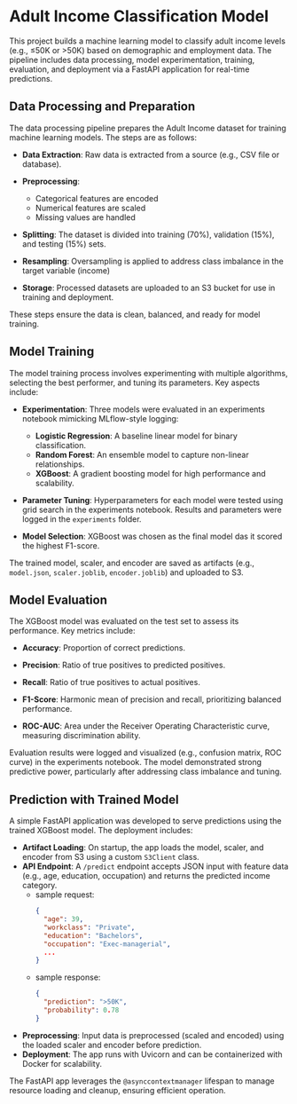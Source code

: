 # Adult Income Classification Model

This project builds a machine learning model to classify adult income levels (e.g., ≤50K or >50K) based on demographic and employment data. The pipeline includes data processing, model experimentation, training, evaluation, and deployment via a FastAPI application for real-time predictions.

## Data Processing and Preparation

The data processing pipeline prepares the Adult Income dataset for training machine learning models. The steps are as follows:

- **Data Extraction**: Raw data is extracted from a source (e.g., CSV file or database).

- **Preprocessing**: 
  - Categorical features are encoded
  - Numerical features are scaled
  - Missing values are handled 

- **Splitting**: The dataset is divided into training (70%), validation (15%), and testing (15%) sets.

- **Resampling**: Oversampling is applied to address class imbalance in the target variable (income)

- **Storage**: Processed datasets are uploaded to an S3 bucket for use in training and deployment.

These steps ensure the data is clean, balanced, and ready for model training.

## Model Training

The model training process involves experimenting with multiple algorithms, selecting the best performer, and tuning its parameters. Key aspects include:

- **Experimentation**: Three models were evaluated in an experiments notebook mimicking MLflow-style logging:

  - **Logistic Regression**: A baseline linear model for binary classification.
  - **Random Forest**: An ensemble model to capture non-linear relationships.
  - **XGBoost**: A gradient boosting model for high performance and scalability.

- **Parameter Tuning**: Hyperparameters for each model were tested using grid search in the experiments notebook. Results and parameters were logged in the `experiments` folder.

- **Model Selection**: XGBoost was chosen as the final model das it scored the highest F1-score.


The trained model, scaler, and encoder are saved as artifacts (e.g., `model.json`, `scaler.joblib`, `encoder.joblib`) and uploaded to S3.

## Model Evaluation

The XGBoost model was evaluated on the test set to assess its performance. Key metrics include:

- **Accuracy**: Proportion of correct predictions.

- **Precision**: Ratio of true positives to predicted positives.

- **Recall**: Ratio of true positives to actual positives.

- **F1-Score**: Harmonic mean of precision and recall, prioritizing balanced performance.

- **ROC-AUC**: Area under the Receiver Operating Characteristic curve, measuring discrimination ability.

Evaluation results were logged and visualized (e.g., confusion matrix, ROC curve) in the experiments notebook. The model demonstrated strong predictive power, particularly after addressing class imbalance and tuning.

## Prediction with Trained Model

A simple FastAPI application was developed to serve predictions using the trained XGBoost model. The deployment includes:

- **Artifact Loading**: On startup, the app loads the model, scaler, and encoder from S3 using a custom `S3Client` class.
- **API Endpoint**: A `/predict` endpoint accepts JSON input with feature data (e.g., age, education, occupation) and returns the predicted income category.
  - sample request:
    ```json
    {
      "age": 39,
      "workclass": "Private",
      "education": "Bachelors",
      "occupation": "Exec-managerial",
      ...
    }
    ```
  - sample response:
    ```json
    {
      "prediction": ">50K",
      "probability": 0.78
    }
    ```
- **Preprocessing**: Input data is preprocessed (scaled and encoded) using the loaded scaler and encoder before prediction.
- **Deployment**: The app runs with Uvicorn and can be containerized with Docker for scalability.

The FastAPI app leverages the `@asynccontextmanager` lifespan to manage resource loading and cleanup, ensuring efficient operation.
